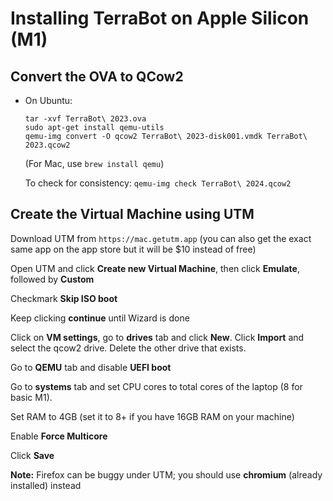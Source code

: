 # Installing TerraBot on Apple Silicon (M1)

## Convert the OVA to QCow2
- On Ubuntu: 
  ```
  tar -xvf TerraBot\ 2023.ova
  sudo apt-get install qemu-utils
  qemu-img convert -O qcow2 TerraBot\ 2023-disk001.vmdk TerraBot\ 2023.qcow2
  ```
  (For Mac, use `brew install qemu`)

  To check for consistency: `qemu-img check TerraBot\ 2024.qcow2`
  
## Create the Virtual Machine using UTM
Download UTM from ```https://mac.getutm.app```
(you can also get the exact same app on the app store but it will be $10 instead of free)

Open UTM and click **Create new Virtual Machine**, then click **Emulate**, followed by **Custom**

Checkmark **Skip ISO boot**

Keep clicking **continue** until Wizard is done

Click on **VM settings**, go to **drives** tab and click **New**.  Click **Import** and select the qcow2 drive.  Delete the other drive that exists.

Go to **QEMU** tab and disable **UEFI boot**

Go to **systems** tab and set CPU cores to total cores of the laptop (8 for basic M1).

Set RAM to 4GB (set it to 8+ if you have 16GB RAM on your machine)

Enable **Force Multicore**

Click **Save**

**Note:** Firefox can be buggy under UTM; you should use **chromium** (already installed) instead
